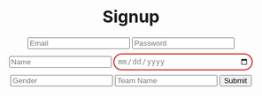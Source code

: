 <html lang="en">
  <head>
    <meta charset="UTF-8" />
    <meta http-equiv="X-UA-Compatible" content="IE=edge" />
    <meta name="viewport" content="width=device-width, initial-scale=1.0" />
    <title>Signup</title>
  </head>

  <body>
    <h1 style="text-align: center; font-size: 30px">
Signup
    </h1>
 <div style="margin: 0 auto; text-align: center">
    <input type="text" id="email" name="email" placeholder="Email">
    <input type="password" id="password" name="password" required placeholder="Password">
    <input type="text" id="name" name="name" placeholder="Name">
    <input type="date" id="dob" name="dob" placeholder="MM-dd-yyyy" style="width: 50%;
  padding: 5px 5px;
  margin: 8px 0;
  box-sizing: border-box;
  border: 2px solid #CD2A2A;
  border-radius: 40px;
  color: gray;">
    <input type="text" id="gender" name="gender" placeholder="Gender">
    <input type="text" id="teamName" name="teamName" placeholder="Team Name">
    <button type="submit" onclick="formSubmit()">Submit</button>
</div>

<script type="text/javascript">
    function formSubmit() {
        let email = document.getElementById("email").value;
        let password = document.getElementById("password").value;
        let name = document.getElementById("name").value;
        let dob = document.getElementById("dob").value;
        let gender = document.getElementById("gender").value;
        let teamName = document.getElementById("teamName").value;
        console.log(email);
        data = {email: email, password: password, name: name, dob: dob, gender: gender, teamName: teamName}
        console.log(data);

        fetch(
          `https://f1-backend.aadit.dev/authenticate`, {method: "POST", mode: 'cors',cache: 'default', credentials: 'same-origin', headers: {'Content-Type': "application/json"}, body: JSON.stringify(data)})
          .then((data) => {
            console.log(data);
            if (data.status == 200) {
              window.location.href = "https://aaditgupta21.github.io/reunion";
            } else {
              alert("Invalid credentials");
            }
          });
      }
</script>
